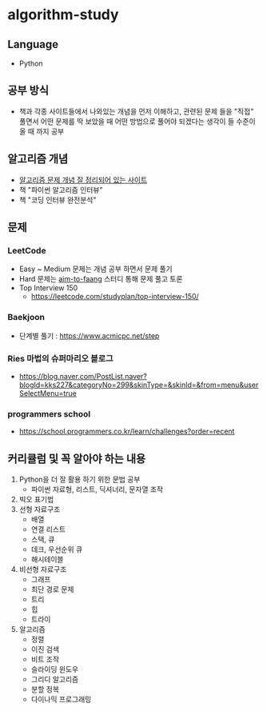# algorithm-study

## Language 
- Python


## 공부 방식
- 책과 각종 사이트들에서 나와있는 개념을 먼저 이해하고, 관련된 문제 들을 "직접" 풀면서 어떤 문제를 딱 보았을 때 어떤 방법으로 풀어야 되겠다는 생각이 들 수준이 올 때 까지 공부


## 알고리즘 개념
- [알고리즘 문제 개념 잘 정리되어 있는 사이트](https://m.blog.naver.com/kks227)
- 책 "파이썬 알고리즘 인터뷰"
- 책 "코딩 인터뷰 완전분석" 

## 문제
### LeetCode
- Easy ~ Medium 문제는 개념 공부 하면서 문제 풀기
- Hard 문제는 [aim-to-faang](https://github.com/wool0826/aim-to-faang) 스터디 통해 문제 풀고 토론
- Top Interview 150
  - https://leetcode.com/studyplan/top-interview-150/
### Baekjoon
- 단계별 풀기 : https://www.acmicpc.net/step
### Ries 마법의 슈퍼마리오 블로그
- https://blog.naver.com/PostList.naver?blogId=kks227&categoryNo=299&skinType=&skinId=&from=menu&userSelectMenu=true
### programmers school
- https://school.programmers.co.kr/learn/challenges?order=recent


## 커리큘럼 및 꼭 알아야 하는 내용 
1. Python을 더 잘 활용 하기 위한 문법 공부
   - 파이썬 자료형, 리스트, 딕셔너리, 문자열 조작
2. 빅오 표기법
3. 선형 자료구조 
   - 배열
   - 연결 리스트
   - 스택, 큐
   - 데크, 우선순위 큐
   - 해시테이블
4. 비선형 자료구조
   - 그래프
   - 최단 경로 문제
   - 트리 
   - 힙 
   - 트라이 
5. 알고리즘
   - 정렬 
   - 이진 검색
   - 비트 조작
   - 슬라이딩 윈도우 
   - 그리디 알고리즘 
   - 분할 정복
   - 다이나믹 프로그래밍
